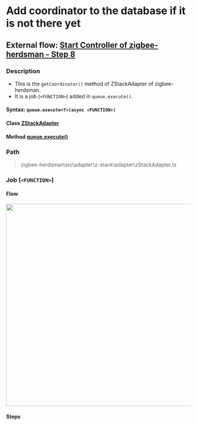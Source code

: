 # Add coordinator to the database if it is not there yet 

## External flow: [Start Controller of zigbee-herdsman - Step 8](5_3_4_start_controller_of_zigbee-herdsman.md#step-8-add-coordinator-to-the-database-if-it-is-not-there-yet)

### Description
- This is the `getCoordinator()` method of ZStackAdapter of zigbee-herdsman.
- It is a job (`<FUNCTION>`) added in `queue.execute()`.

#### Syntax: `queue.execute<T>(async <FUNCTION>)`

#### Class [ZStackAdapter](...)

#### Method [queue.execute()](...)

### Path
> zigbee-herdsman\src\adapter\z-stack\adapter\zStackAdapter.ts

### Job (`<FUNCTION>`)

#### Flow

<img src="..." width="550"/>

#### Steps